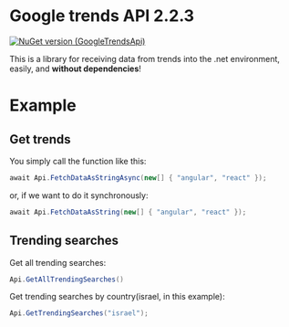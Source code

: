﻿
# Google trends API 2.2.3
[![NuGet version (GoogleTrendsApi)](https://img.shields.io/nuget/v/GoogleTrendsApi.svg?style=flat-square)](https://www.nuget.org/packages/GoogleTrendsApi/)

This is a library for receiving data from trends into the .net environment, easily, and **without dependencies**!


# Example 

## Get trends
You simply call the function like this:
```csharp
await Api.FetchDataAsStringAsync(new[] { "angular", "react" });
```

or, if we want to do it synchronously:
```csharp
await Api.FetchDataAsString(new[] { "angular", "react" });
```

## Trending searches

Get all trending searches:
```csharp
Api.GetAllTrendingSearches()
```

Get trending searches by country(israel, in this example):
```csharp
Api.GetTrendingSearches("israel");
```